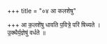+++
title = "०४ आ कलशेषु"

+++
आ क॒लशे॑षु धावति प॒वित्रे॒ परि॑ षिच्यते ।  
उ॒क्थैर्य॒ज्ञेषु॑ वर्धते ॥